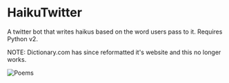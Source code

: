 # HaikuTwitter
A twitter bot that writes haikus based on the word users pass to it. Requires Python v2.

NOTE: Dictionary.com has since reformatted it's website and this no longer works.

![Poems](https://github.com/pjflanagan/HaikuTwitter/blob/master/Poems.png)
